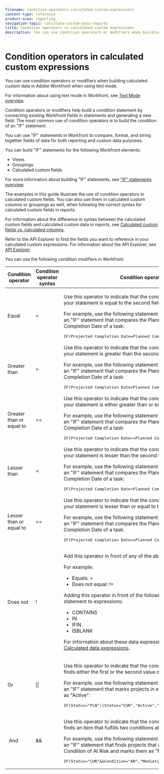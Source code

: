 ```yaml
---
filename: condition-operators-calculated-custom-expressions
content-type: reference
product-area: reporting
navigation-topic: calculate-custom-data-reports
title: Condition operators in calculated custom expressions
description: You can use condition operators or modifiers when building calculated custom data in Adobe Workfront when using text mode.
---
```


# Condition operators in calculated custom expressions

You can use condition operators or modifiers when building calculated custom data in Adobe Workfront when using text mode.

For information about using text mode in&nbsp;Workfront, see [Text Mode overview](../../../reports-and-dashboards/reports/text-mode/understand-text-mode.md).

Condition operators or modifiers help build a condition statement by connecting existing Workfront fields in statements and generating a new field. The most common use of condition operators is to build the condition of an "IF" statement.

You can use "IF" statements in Workfront to compare, format, and string together fields of data for both reporting and custom data purposes.

You can build "IF" statements for the following Workfront elements:

* Views
* Groupings
* Calculated custom fields

For more information about building "IF" statements, see ["IF" statements overview](../../../reports-and-dashboards/reports/calc-cstm-data-reports/if-statements-overview.md).

The examples in this guide illustrate the use of condition operators in calculated custom fields. You can also use them in calculated custom columns or groupings as well, when following the correct syntax for calculated custom fields in reports.

For information about the difference in syntax between the calculated custom fields and calculated custom data in reports, see [Calculated custom fields vs. calculated columns](../../../reports-and-dashboards/reports/calc-cstm-data-reports/calculated-custom-fields-calculated-columns.md).

Refer to the API Explorer to find the fields you want to reference in your calculated custom expressions. For information about the API Explorer, see [API Explorer](../../../wf-api/general/api-explorer.md).

You can use the following condition modifiers in Workfront:

<table cellspacing="3"> 
 <col> 
 <col> 
 <col> 
 <thead> 
  <tr> 
   <th>Condition operator</th> 
   <th>Condition operator syntax</th> 
   <th>Condition operator definition</th> 
  </tr> 
 </thead> 
 <tbody> 
  <tr> 
   <td>Equal</td> 
   <td>= </td> 
   <td> <p>Use this operator to indicate that the condition is fulfilled when the first field of your statement is equal to the second field.</p> <p>For example, use the following statement in a calculated custom field to build an "IF" statement that compares the Planned Completion Date to the Projected Completion Date of a task: </p><pre>IF(Projected Completion Date=Planned Completion Date,"On Track","Off Track")</pre> </td> 
  </tr> 
  <tr> 
   <td>Greater than </td> 
   <td>&gt; </td> 
   <td>Use this operator to indicate that the condition is fulfilled when the first field of your statement is greater than the second field. <p>For example, use the following statement in a calculated custom field to build an "IF" statement that compares the Planned Completion Date to the Projected Completion Date of a task: </p><pre>IF(Projected Completion Date&gt;Planned Completion Date,"Late","")</pre></td> 
  </tr> 
  <tr> 
   <td>Greater than or equal to </td> 
   <td>&gt;= </td> 
   <td>Use this operator to indicate that the condition is fulfilled when the first field of your statement is either greater than or equal to the second field. <p>For example, use the following statement in a calculated custom field to build an "IF" statement that compares the Planned Completion Date to the Projected Completion Date of a task: </p><pre>IF(Projected Completion Date&gt;=Planned Completion Date,"Late","Early")</pre></td> 
  </tr> 
  <tr> 
   <td>Lesser than </td> 
   <td>&lt; </td> 
   <td>Use this operator to indicate that the condition is fulfilled when&nbsp; the first field of your statement is lesser than the second field. <p>For example, use the following statement in a calculated custom field to build an "IF" statement that compares the Planned Completion Date to the Projected Completion Date of a task: </p><pre>IF(Projected Completion Date&lt;Planned Completion Date,"Early","")</pre></td> 
  </tr> 
  <tr> 
   <td>Lesser than or equal to </td> 
   <td>&lt;= </td> 
   <td>Use this operator to indicate that the condition is fulfilled when&nbsp; the first field of your statement is lesser than or equal to the second field. <p>For example, use the following statement in a calculated custom field to build an "IF" statement that compares the Planned Completion Date to the Projected Completion Date of a task: </p><pre>IF(Projected Completion Date&lt;=Planned Completion Date,"Early","Late")</pre></td> 
  </tr> 
  <tr> 
   <td>Does not </td> 
   <td>! </td> 
   <td> <p>Add this operator in front of any of the above operators to negate the operator. </p> <p>For example: </p> 
    <ul> 
     <li>Equals: = </li> 
     <li>Does not equal: != </li> 
    </ul> <p>Adding this operator in front of the following data expressions adds a negative statement to expressions: </p> 
    <ul> 
     <li>CONTAINS </li> 
     <li>IN </li> 
     <li>IFIN </li> 
     <li>ISBLANK </li> 
    </ul> <p>For information about these data expressions and for a complete list, see <a href="../../../reports-and-dashboards/reports/calc-cstm-data-reports/calculated-data-expressions.md" class="MCXref xref">Calculated data expressions</a>. </p> </td> 
  </tr> 
  <tr> 
   <td>Or </td> 
   <td>|| </td> 
   <td> <p>Use this operator to indicate that the condition is fulfilled when the expression&nbsp; finds either the first or the second value of your statement. </p> <p>For example, use the following statement in a calculated custom field to build an "IF" statement that marks projects in either the Current or Planning statuses as "Active": </p><pre>IF(Status="PLN"||Status="CUR","Active","Not Active")</pre> </td> 
  </tr> 
  <tr> 
   <td>&nbsp;And </td> 
   <td>&amp;&amp; </td> 
   <td> <p>Use this operator to indicate that the condition is fulfilled when the expression&nbsp; finds an item that fulfills two conditions at the same time. </p> <p>For example, use the following statement in a calculated custom field to build an "IF" statement that finds projects that are in Current status and have a Condition of At Risk and marks them as "Mediation Needed." </p><pre>IF(Status="CUR"&amp;&amp;Condition="AR","Mediation Needed","")</pre> </td> 
  </tr> 
 </tbody> 
</table>

